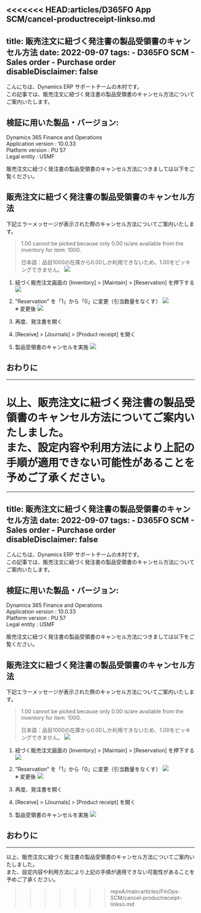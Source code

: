 <<<<<<< HEAD:articles/D365FO App SCM/cancel-productreceipt-linkso.md
---
title: 販売注文に紐づく発注書の製品受領書のキャンセル方法
date: 2022-09-07
tags: 
    - D365FO SCM
    - Sales order
    - Purchase order    
disableDisclaimer: false
---

こんにちは、Dynamics ERP サポートチームの木村です。  
この記事では、販売注文に紐づく発注書の製品受領書のキャンセル方法についてご案内いたします。  

<!-- more -->
## 検証に用いた製品・バージョン:
Dynamics 365 Finance and Operations  
Application version : 10.0.33  
Platform version : PU 57  
Legal entity : USMF  

販売注文に紐づく発注書の製品受領書のキャンセル方法につきましては以下をご覧ください。  

## 販売注文に紐づく発注書の製品受領書のキャンセル方法
下記エラーメッセージが表示された際のキャンセル方法についてご案内いたします。
> 1.00 cannot be picked because only 0.00 is/are available from the inventory for item: 1000.
>
> 日本語：品目1000の在庫から0.00しか利用できないため、1.00をピッキングできません。
![](./cancel-productreceipt-linkso/cancel-productreceipt-linkso_1.png)

1. 紐づく販売注文画面の [Inventory] > [Maintain] > [Reservation] を押下する
![](./cancel-productreceipt-linkso/cancel-productreceipt-linkso_2.png)

1. "Reservation" を「1」から「0」に変更（引当数量をなくす）
![](./cancel-productreceipt-linkso/cancel-productreceipt-linkso_3.png)  
※ 変更後
![](./cancel-productreceipt-linkso/cancel-productreceipt-linkso_4.png)

1. 再度、発注書を開く
1. [Receive] > [Journals] > [Product receipt] を開く
1. 製品受領書のキャンセルを実施
![](./cancel-productreceipt-linkso/cancel-productreceipt-linkso_5.png) 

## おわりに
---
以上、販売注文に紐づく発注書の製品受領書のキャンセル方法についてご案内いたしました。  
また、設定内容や利用方法により上記の手順が適用できない可能性があることを予めご了承ください。  
=======
---
title: 販売注文に紐づく発注書の製品受領書のキャンセル方法
date: 2022-09-07
tags: 
    - D365FO SCM
    - Sales order
    - Purchase order    
disableDisclaimer: false
---

こんにちは、Dynamics ERP サポートチームの木村です。  
この記事では、販売注文に紐づく発注書の製品受領書のキャンセル方法についてご案内いたします。  

<!-- more -->
## 検証に用いた製品・バージョン:
Dynamics 365 Finance and Operations  
Application version : 10.0.33  
Platform version : PU 57  
Legal entity : USMF  

販売注文に紐づく発注書の製品受領書のキャンセル方法につきましては以下をご覧ください。  

## 販売注文に紐づく発注書の製品受領書のキャンセル方法
下記エラーメッセージが表示された際のキャンセル方法についてご案内いたします。
> 1.00 cannot be picked because only 0.00 is/are available from the inventory for item: 1000.
>
> 日本語：品目1000の在庫から0.00しか利用できないため、1.00をピッキングできません。
![](./cancel-productreceipt-linkso/cancel-productreceipt-linkso_1.png)

1. 紐づく販売注文画面の [Inventory] > [Maintain] > [Reservation] を押下する
![](./cancel-productreceipt-linkso/cancel-productreceipt-linkso_2.png)

1. "Reservation" を「1」から「0」に変更（引当数量をなくす）
![](./cancel-productreceipt-linkso/cancel-productreceipt-linkso_3.png)  
※ 変更後
![](./cancel-productreceipt-linkso/cancel-productreceipt-linkso_4.png)

1. 再度、発注書を開く
1. [Receive] > [Journals] > [Product receipt] を開く
1. 製品受領書のキャンセルを実施
![](./cancel-productreceipt-linkso/cancel-productreceipt-linkso_5.png) 

## おわりに
---
以上、販売注文に紐づく発注書の製品受領書のキャンセル方法についてご案内いたしました。  
また、設定内容や利用方法により上記の手順が適用できない可能性があることを予めご了承ください。  
>>>>>>> repoA/main:articles/FinOps-SCM/cancel-productreceipt-linkso.md
